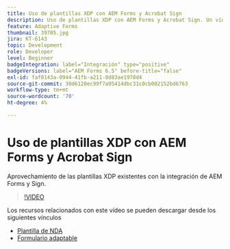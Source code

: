 ```yaml
---
title: Uso de plantillas XDP con AEM Forms y Acrobat Sign
description: Uso de plantillas XDP con AEM Forms y Acrobat Sign. Un vídeo que detalla el uso de plantillas XDP existentes con la integración de AEM Forms y Sign.
feature: Adaptive Forms
thumbnail: 39705.jpg
jira: KT-6143
topic: Development
role: Developer
level: Beginner
badgeIntegration: label="Integración" type="positive"
badgeVersions: label="AEM Forms 6.5" before-title="false"
exl-id: faf0143a-0944-41fb-a211-0d83ae1978d4
source-git-commit: 30d6120ec99f7a95414dbc31c0cb002152bd6763
workflow-type: tm+mt
source-wordcount: '70'
ht-degree: 4%

---
```


# Uso de plantillas XDP con AEM Forms y Acrobat Sign

Aprovechamiento de las plantillas XDP existentes con la integración de AEM Forms y Sign.

>[!VIDEO](https://video.tv.adobe.com/v/39705?quality=12&learn=on)

Los recursos relacionados con este vídeo se pueden descargar desde los siguientes vínculos

* [Plantilla de NDA](assets/nda-agreement-xdp-template.zip)
* [Formulario adaptable](assets/nda-agreement-af-with-xdp-template.zip)
